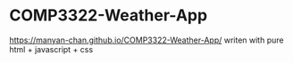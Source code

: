 # COMP3322-Weather-App
https://manyan-chan.github.io/COMP3322-Weather-App/
writen with pure html + javascript + css
